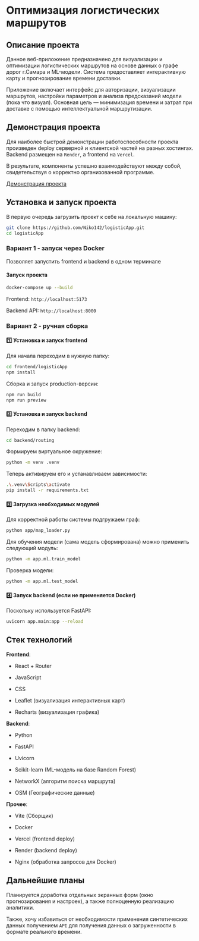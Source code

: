 # Оптимизация логистических маршрутов

## Описание проекта

Данное веб-приложение предназначено для визуализации и оптимизации логистических маршрутов на основе данных о графе дорог г.Самара и ML-модели. Система предоставляет интерактивную карту и прогнозирование времени доставки.

Приложение включает интерфейс для авторизации, визуализации маршрутов, настройки параметров и анализа предсказаний модели (пока что визуал). Основная цель — минимизация времени и затрат при доставке с помощью интеллектуальной маршрутизации.

## Демонстрация проекта

Для наиболее быстрой демонстрации работоспособности проекта произведен deploy серверной и клиентской частей на разных хостингах. Backend размещен на `Render`, а frontend на `Vercel`.

В результате, компоненты успешно взаимодействуют между собой, свидетельствуя о корректно организованной программе.

[Демонстрация проекта](logistic-app-psi.vercel.app)

## Установка и запуск проекта

В первую очередь загрузить проект к себе на локальную машину:

```bash
git clone https://github.com/Niko142/logisticApp.git
cd logisticApp
```

### Вариант 1 - запуск через Docker

Позволяет запустить frontend и backend в одном терминале

#### Запуск проекта

```bash
docker-compose up --build
```

Frontend: `http://localhost:5173`

Backend API: `http://localhost:8000`

### Вариант 2 - ручная сборка

#### :one: Установка и запуск frontend

Для начала переходим в нужную папку:

```bash
cd frontend/logisticApp
npm install
```

Сборка и запуск production-версии:

```bash
npm run build
npm run preview
```

#### :two: Установка и запуск backend

Переходим в папку backend:

```bash
cd backend/routing
```

Формируем виртуальное окружение:

```bash
python -m venv .venv
```

Теперь активируем его и устанавливаем зависимости:

```bash
.\.venv\Scripts\activate
pip install -r requirements.txt
```

#### :three: Загрузка необходимых модулей

Для корректной работы системы подгружаем граф:

```bash
python app/map_loader.py
```

Для обучения модели (сама модель сформирована) можно применить следующий модуль:

```bash
python -m app.ml.train_model
```

Проверка модели:

```bash
python -m app.ml.test_model
```

#### :four: Запуск backend (если не применяется Docker)

Поскольку используется FastAPI:

```bash
uvicorn app.main:app --reload
```

## Стек технологий

**Frontend**:

- React + Router

- JavaScript

- CSS

- Leaflet (визуализация интерактивных карт)

- Recharts (визуализация графика)

**Backend**:

- Python

- FastAPI

- Uvicorn

- Scikit-learn (ML-модель на базе Random Forest)

- NetworkX (алгоритм поиска маршрута)

- OSM (Географические данные)

**Прочее**:

- Vite (Сборщик)

- Docker

- Vercel (frontend deploy)

- Render (backend deploy)

- Nginx (обработка запросов для Docker)

## Дальнейшие планы

Планируется доработка отдельных экранных форм (окно прогнозирования и настроек), а также полноценную реализацию аналитики.

Также, хочу избавиться от необходимости применения синтетических данных получением `API` для получения данных о загруженности в формате реального времени.
